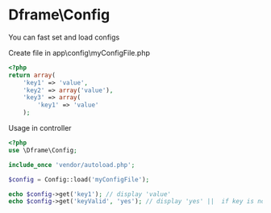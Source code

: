 # Dframe\Config

You can fast set and load configs

Create file in app\config\myConfigFile.php
```php
<?php
return array(
    'key1' => 'value', 
    'key2' => array('value'),
    'key3' => array(
        'key1' => 'value'
    );
````

Usage in controller
```php
<?php
use \Dframe\Config;

include_once 'vendor/autoload.php';

$config = Config::load('myConfigFile');

echo $config->get('key1'); // display 'value'
echo $config->get('keyValid', 'yes'); // display 'yes' ||  if key is not exist then you can replace value
```
